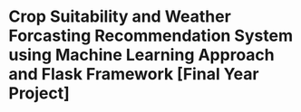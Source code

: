 # Crop Suitability and Weather Forcasting Recommendation System using Machine Learning Approach and Flask Framework [Final Year Project]
